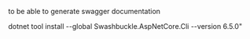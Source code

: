 ﻿to be able to generate swagger documentation

dotnet tool install --global Swashbuckle.AspNetCore.Cli --version 6.5.0"
